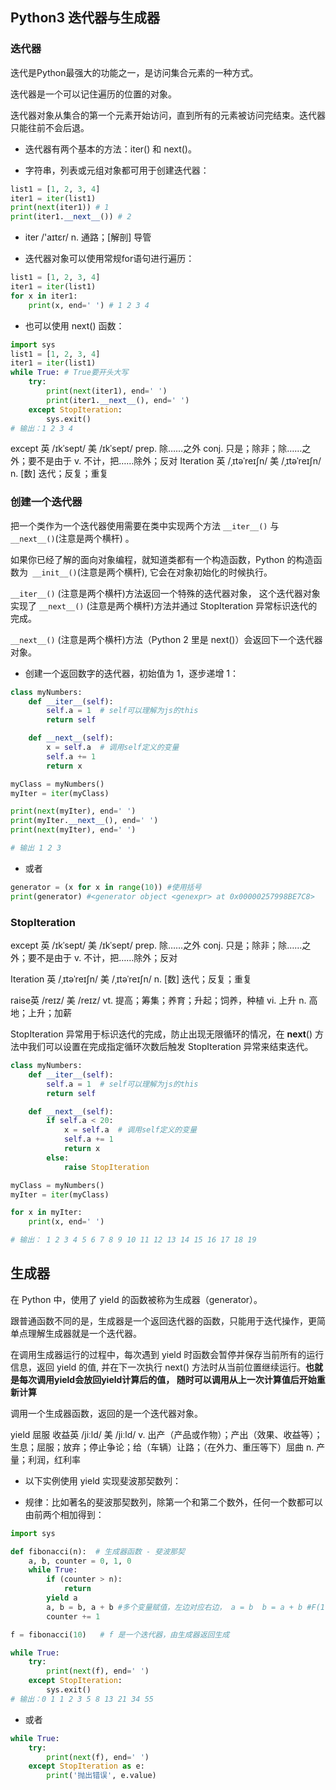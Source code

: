 ## Python3 迭代器与生成器

### 迭代器

迭代是Python最强大的功能之一，是访问集合元素的一种方式。

迭代器是一个可以记住遍历的位置的对象。

迭代器对象从集合的第一个元素开始访问，直到所有的元素被访问完结束。迭代器只能往前不会后退。

* 迭代器有两个基本的方法：iter() 和 next()。

* 字符串，列表或元组对象都可用于创建迭代器：

```python
list1 = [1, 2, 3, 4]
iter1 = iter(list1)
print(next(iter1)) # 1
print(iter1.__next__()) # 2
```

* iter /'aɪtɛr/ n. 通路；[解剖] 导管

* 迭代器对象可以使用常规for语句进行遍历：

```python
list1 = [1, 2, 3, 4]
iter1 = iter(list1)
for x in iter1:
    print(x, end=' ') # 1 2 3 4
```

* 也可以使用 next() 函数：

```python
import sys
list1 = [1, 2, 3, 4]
iter1 = iter(list1)
while True: # True要开头大写
    try:
        print(next(iter1), end=' ')
        print(iter1.__next__(), end=' ')
    except StopIteration:
        sys.exit()
# 输出：1 2 3 4
```

except 英 /ɪkˈsept/  美 /ɪkˈsept/  prep. 除……之外 conj. 只是；除非；除……之外；要不是由于 v. 不计，把……除外；反对
Iteration 英 /ˌɪtəˈreɪʃn/  美 /ˌɪtəˈreɪʃn/ n. [数] 迭代；反复；重复

### 创建一个迭代器

把一个类作为一个迭代器使用需要在类中实现两个方法 `__iter__()` 与 `__next__()`(注意是两个横杆) 。

如果你已经了解的面向对象编程，就知道类都有一个构造函数，Python 的构造函数为` __init__()`(注意是两个横杆), 它会在对象初始化的时候执行。

`__iter__()` (注意是两个横杆)方法返回一个特殊的迭代器对象， 这个迭代器对象实现了 `__next__()` (注意是两个横杆)方法并通过 StopIteration 异常标识迭代的完成。

`__next__()` (注意是两个横杆)方法（Python 2 里是 next()）会返回下一个迭代器对象。

* 创建一个返回数字的迭代器，初始值为 1，逐步递增 1：

```python
class myNumbers:
    def __iter__(self):
        self.a = 1  # self可以理解为js的this
        return self

    def __next__(self):
        x = self.a  # 调用self定义的变量
        self.a += 1
        return x

myClass = myNumbers()
myIter = iter(myClass)

print(next(myIter), end=' ')
print(myIter.__next__(), end=' ')
print(next(myIter), end=' ')

# 输出 1 2 3 
```

* 或者

```python
generator = (x for x in range(10)) #使用括号
print(generator) #<generator object <genexpr> at 0x00000257998BE7C8>
```

### StopIteration

except 英 /ɪkˈsept/  美 /ɪkˈsept/  prep. 除……之外 conj. 只是；除非；除……之外；要不是由于 v. 不计，把……除外；反对

Iteration 英 /ˌɪtəˈreɪʃn/  美 /ˌɪtəˈreɪʃn/ n. [数] 迭代；反复；重复

raise英 /reɪz/  美 /reɪz/ vt. 提高；筹集；养育；升起；饲养，种植 vi. 上升 n. 高地；上升；加薪

StopIteration 异常用于标识迭代的完成，防止出现无限循环的情况，在 __next__() 方法中我们可以设置在完成指定循环次数后触发 StopIteration 异常来结束迭代。

```python
class myNumbers:
    def __iter__(self):
        self.a = 1  # self可以理解为js的this
        return self

    def __next__(self):
        if self.a < 20:
            x = self.a  # 调用self定义的变量
            self.a += 1
            return x
        else:
            raise StopIteration

myClass = myNumbers()
myIter = iter(myClass)

for x in myIter:
    print(x, end=' ')

# 输出： 1 2 3 4 5 6 7 8 9 10 11 12 13 14 15 16 17 18 19 
```

## 生成器

在 Python 中，使用了 yield 的函数被称为生成器（generator）。

跟普通函数不同的是，生成器是一个返回迭代器的函数，只能用于迭代操作，更简单点理解生成器就是一个迭代器。

在调用生成器运行的过程中，每次遇到 yield 时函数会暂停并保存当前所有的运行信息，返回 yield 的值, 并在下一次执行 next() 方法时从当前位置继续运行。**也就是每次调用yield会放回yield计算后的值， 随时可以调用从上一次计算值后开始重新计算**

调用一个生成器函数，返回的是一个迭代器对象。

yield 屈服 收益英 /jiːld/  美 /jiːld/  v. 出产（产品或作物）；产出（效果、收益等）；生息；屈服；放弃；停止争论；给（车辆）让路；（在外力、重压等下）屈曲 n. 产量；利润，红利率

* 以下实例使用 yield 实现斐波那契数列：


* 规律：比如著名的斐波那契数列，除第一个和第二个数外，任何一个数都可以由前两个相加得到：


```python
import sys

def fibonacci(n):  # 生成器函数 - 斐波那契
    a, b, counter = 0, 1, 0
    while True:
        if (counter > n):
            return
        yield a
        a, b = b, a + b #多个变量赋值，左边对应右边， a = b  b = a + b #F(1)=1，F(2)=1, F(n)=F(n-1)+F(n-2)（n>=3，n∈N*）
        counter += 1

f = fibonacci(10)   # f 是一个迭代器，由生成器返回生成

while True:
    try:
        print(next(f), end=' ')
    except StopIteration:
        sys.exit()
# 输出：0 1 1 2 3 5 8 13 21 34 55 
```

* 或者

```python
while True:
    try:
        print(next(f), end=' ')
    except StopIteration as e:
        print('抛出错误', e.value)
```

